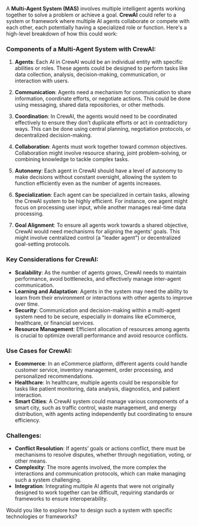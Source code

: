 A **Multi-Agent System (MAS)** involves multiple intelligent agents working together to solve a problem or achieve a goal. **CrewAI** could refer to a system or framework where multiple AI agents collaborate or compete with each other, each potentially having a specialized role or function. Here's a high-level breakdown of how this could work:

### Components of a Multi-Agent System with CrewAI:

1. **Agents**: Each AI in CrewAI would be an individual entity with specific abilities or roles. These agents could be designed to perform tasks like data collection, analysis, decision-making, communication, or interaction with users.
2. **Communication**: Agents need a mechanism for communication to share information, coordinate efforts, or negotiate actions. This could be done using messaging, shared data repositories, or other methods.

3. **Coordination**: In CrewAI, the agents would need to be coordinated effectively to ensure they don’t duplicate efforts or act in contradictory ways. This can be done using central planning, negotiation protocols, or decentralized decision-making.

4. **Collaboration**: Agents must work together toward common objectives. Collaboration might involve resource sharing, joint problem-solving, or combining knowledge to tackle complex tasks.

5. **Autonomy**: Each agent in CrewAI should have a level of autonomy to make decisions without constant oversight, allowing the system to function efficiently even as the number of agents increases.

6. **Specialization**: Each agent can be specialized in certain tasks, allowing the CrewAI system to be highly efficient. For instance, one agent might focus on processing user input, while another manages real-time data processing.

7. **Goal Alignment**: To ensure all agents work towards a shared objective, CrewAI would need mechanisms for aligning the agents’ goals. This might involve centralized control (a "leader agent") or decentralized goal-setting protocols.

### Key Considerations for CrewAI:

- **Scalability**: As the number of agents grows, CrewAI needs to maintain performance, avoid bottlenecks, and effectively manage inter-agent communication.
- **Learning and Adaptation**: Agents in the system may need the ability to learn from their environment or interactions with other agents to improve over time.
- **Security**: Communication and decision-making within a multi-agent system need to be secure, especially in domains like eCommerce, healthcare, or financial services.
- **Resource Management**: Efficient allocation of resources among agents is crucial to optimize overall performance and avoid resource conflicts.

### Use Cases for CrewAI:

- **Ecommerce**: In an eCommerce platform, different agents could handle customer service, inventory management, order processing, and personalized recommendations.
- **Healthcare**: In healthcare, multiple agents could be responsible for tasks like patient monitoring, data analysis, diagnostics, and patient interaction.
- **Smart Cities**: A CrewAI system could manage various components of a smart city, such as traffic control, waste management, and energy distribution, with agents acting independently but coordinating to ensure efficiency.

### Challenges:

- **Conflict Resolution**: If agents’ goals or actions conflict, there must be mechanisms to resolve disputes, whether through negotiation, voting, or other means.
- **Complexity**: The more agents involved, the more complex the interactions and communication protocols, which can make managing such a system challenging.
- **Integration**: Integrating multiple AI agents that were not originally designed to work together can be difficult, requiring standards or frameworks to ensure interoperability.

Would you like to explore how to design such a system with specific technologies or frameworks?
